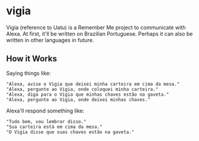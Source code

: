 # vigia
Vigia (reference to Uatu) is a Remember Me project to communicate with Alexa.
At first, it'll be written on Brazilian Portuguese. Perhaps it can also be written in other languages in future. 

## How it Works
Saying things like:

    "Alexa, avise o Vigia que deixei minha carteira em cima da mesa."
    "Alexa, pergunte ao Vigia, onde coloquei minha carteira."
    "Alexa, diga para o Vigia que minhas chaves estão na gaveta."
    "Alexa, pergunte ao Vigia, onde deixei minhas chaves."
  
Alexa'll respond something like:

    "Tudo bem, vou lembrar disso."
    "Sua carteira está em cima da mesa."
    "O Vigia disse que suas chaves estão na gaveta."
